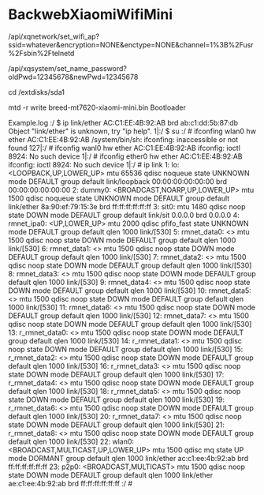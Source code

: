 # BackwebXiaomiWifiMini
/api/xqnetwork/set_wifi_ap?ssid=whatever&encryption=NONE&enctype=NONE&channel=1%3B%2Fusr%2Fsbin%2Ftelnetd

/api/xqsystem/set_name_password?oldPwd=12345678&newPwd=12345678

cd /extdisks/sda1

mtd -r write breed-mt7620-xiaomi-mini.bin Bootloader



Example.log
:/ $ ip link/ether AC:C1:EE:4B:92:AB brd ab:c1:dd:5b:87:db
Object "link/ether" is unknown, try "ip help".
1|:/ $ su
:/ # ifconfing wlan0 hw ether AC:C1:EE:4B:92:AB
/system/bin/sh: ifconfing: inaccessible or not found
127|:/ # ifconfig wanl0 hw ether AC:C1:EE:4B:92:AB
ifconfig: ioctl 8924: No such device
1|:/ # ifconfig ether0 hw ether AC:C1:EE:4B:92:AB
ifconfig: ioctl 8924: No such device
1|:/ # ip link
1: lo: <LOOPBACK,UP,LOWER_UP> mtu 65536 qdisc noqueue state UNKNOWN mode DEFAULT group default
    link/loopback 00:00:00:00:00:00 brd 00:00:00:00:00:00
2: dummy0: <BROADCAST,NOARP,UP,LOWER_UP> mtu 1500 qdisc noqueue state UNKNOWN mode DEFAULT group default
    link/ether 8a:90:ef:79:15:3e brd ff:ff:ff:ff:ff:ff
3: sit0: <NOARP> mtu 1480 qdisc noop state DOWN mode DEFAULT group default
    link/sit 0.0.0.0 brd 0.0.0.0
4: rmnet_ipa0: <UP,LOWER_UP> mtu 2000 qdisc pfifo_fast state UNKNOWN mode DEFAULT group default qlen 1000
    link/[530]
5: rmnet_data0: <> mtu 1500 qdisc noop state DOWN mode DEFAULT group default qlen 1000
    link/[530]
6: rmnet_data1: <> mtu 1500 qdisc noop state DOWN mode DEFAULT group default qlen 1000
    link/[530]
7: rmnet_data2: <> mtu 1500 qdisc noop state DOWN mode DEFAULT group default qlen 1000
    link/[530]
8: rmnet_data3: <> mtu 1500 qdisc noop state DOWN mode DEFAULT group default qlen 1000
    link/[530]
9: rmnet_data4: <> mtu 1500 qdisc noop state DOWN mode DEFAULT group default qlen 1000
    link/[530]
10: rmnet_data5: <> mtu 1500 qdisc noop state DOWN mode DEFAULT group default qlen 1000
    link/[530]
11: rmnet_data6: <> mtu 1500 qdisc noop state DOWN mode DEFAULT group default qlen 1000
    link/[530]
12: rmnet_data7: <> mtu 1500 qdisc noop state DOWN mode DEFAULT group default qlen 1000
    link/[530]
13: r_rmnet_data0: <> mtu 1500 qdisc noop state DOWN mode DEFAULT group default qlen 1000
    link/[530]
14: r_rmnet_data1: <> mtu 1500 qdisc noop state DOWN mode DEFAULT group default qlen 1000
    link/[530]
15: r_rmnet_data2: <> mtu 1500 qdisc noop state DOWN mode DEFAULT group default qlen 1000
    link/[530]
16: r_rmnet_data3: <> mtu 1500 qdisc noop state DOWN mode DEFAULT group default qlen 1000
    link/[530]
17: r_rmnet_data4: <> mtu 1500 qdisc noop state DOWN mode DEFAULT group default qlen 1000
    link/[530]
18: r_rmnet_data5: <> mtu 1500 qdisc noop state DOWN mode DEFAULT group default qlen 1000
    link/[530]
19: r_rmnet_data6: <> mtu 1500 qdisc noop state DOWN mode DEFAULT group default qlen 1000
    link/[530]
20: r_rmnet_data7: <> mtu 1500 qdisc noop state DOWN mode DEFAULT group default qlen 1000
    link/[530]
21: r_rmnet_data8: <> mtu 1500 qdisc noop state DOWN mode DEFAULT group default qlen 1000
    link/[530]
22: wlan0: <BROADCAST,MULTICAST,UP,LOWER_UP> mtu 1500 qdisc mq state UP mode DORMANT group default qlen 1000
    link/ether ac:c1:ee:4b:92:ab brd ff:ff:ff:ff:ff:ff
23: p2p0: <BROADCAST,MULTICAST> mtu 1500 qdisc noop state DOWN mode DEFAULT group default qlen 1000
    link/ether ae:c1:ee:4b:92:ab brd ff:ff:ff:ff:ff:ff
:/ #
